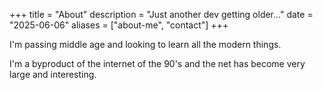 +++
title = "About"
description = "Just another dev getting older..."
date = "2025-06-06"
aliases = ["about-me", "contact"]
+++

I'm passing middle age and looking to learn all the modern things.  

I'm a byproduct of the internet of the 90's and the net has become very large and interesting.
